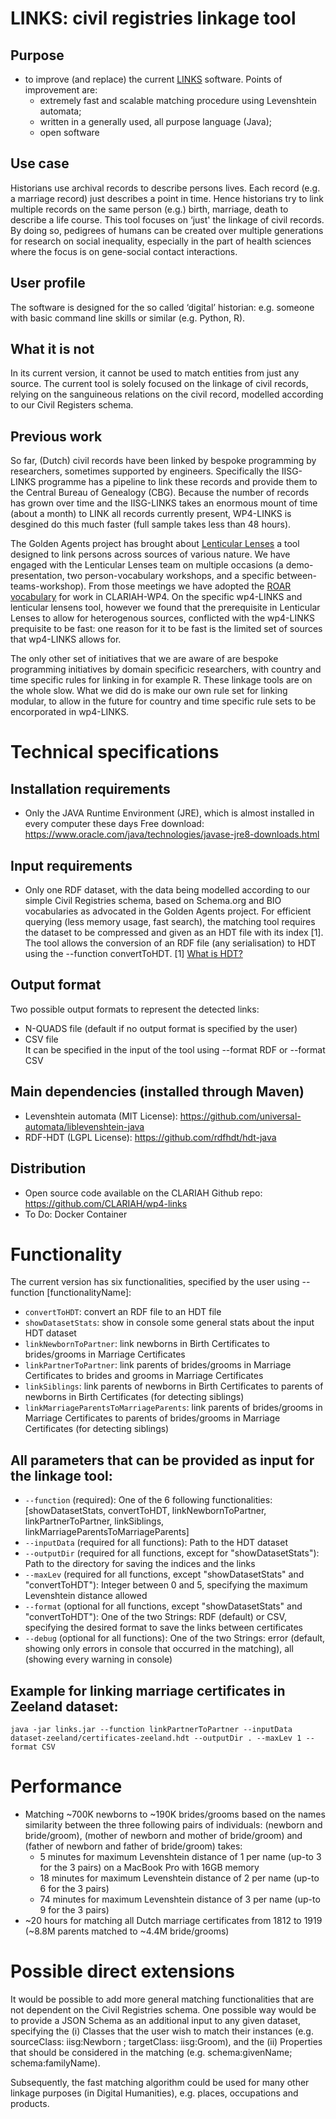 # LINKS: civil registries linkage tool

## Purpose
- to improve (and replace) the current [LINKS](https://iisg.amsterdam/en/hsn/projects/links) software. Points of improvement are:
    - extremely fast and scalable matching procedure using Levenshtein automata; 
    - written in a generally used, all purpose language (Java);
    - open software

## Use case
Historians use archival records to describe persons lives. Each record (e.g. a marriage record) just describes a point in time. Hence historians try to link multiple records on the same person (e.g.) birth, marriage, death to describe a life course. This tool focuses on ‘just' the linkage of civil records. By doing so, pedigrees of humans can be created over multiple generations for research on social inequality, especially in the part of health sciences where the focus is on gene-social contact interactions.

## User profile
The software is designed for the so called ‘digital’ historian: e.g. someone with basic command line skills or similar (e.g. Python, R).

## What it is not 
In its current version, it cannot be used to match entities from just any source. The current tool is solely focused on the linkage of civil records, relying on the sanguineous relations on the civil record, modelled according to our Civil Registers schema. 

## Previous work
So far, (Dutch) civil records have been linked by bespoke programming by researchers, sometimes supported by engineers. Specifically the IISG-LINKS programme has a pipeline to link these records and provide them to the Central Bureau of Genealogy (CBG). Because the number of records has grown over time and the IISG-LINKS takes an enormous mount of time (about a month) to LINK all records currently present, WP4-LINKS is desgined do this much faster (full sample takes less than 48 hours).

The Golden Agents project has brought about [Lenticular Lenses](https://www.goldenagents.org/tools/lenticular-lenses/) a tool designed to link persons across sources of various nature. We have engaged with the Lenticular Lenses team on multiple occasions (a demo-presentation, two person-vocabulary workshops, and a specific between-teams-workshop). From those meetings we have adopted the [ROAR vocabulary](https://leonvanwissen.nl/vocab/roar/docs/) for work in CLARIAH-WP4. On the specific wp4-LINKS and lenticular lensens tool, however we found that the prerequisite in Lenticular Lenses to allow for heterogenous sources, conflicted with the wp4-LINKS prequisite to be fast: one reason for it to be fast is the limited set of sources that wp4-LINKS allows for. 

The only other set of initiatives that we are aware of are bespoke programming initiatives by domain specificic researchers, with country and time specific rules for linking in for example R. These linkage tools are on the whole slow. What we did do is make our own rule set for linking modular, to allow in the future for country and time specific rule sets to be encorporated in wp4-LINKS.

# Technical specifications
## Installation requirements
- Only the JAVA Runtime Environment (JRE), which is almost installed in every computer these days
Free download: https://www.oracle.com/java/technologies/javase-jre8-downloads.html

## Input requirements
- Only one RDF dataset, with the data being modelled according to our simple Civil Registries schema, based on Schema.org and BIO vocabularies as advocated in the Golden Agents project.
For efficient querying (less memory usage, fast search), the matching tool requires the dataset to be compressed and given as an HDT file with its index [1]. The tool allows the conversion of an RDF file (any serialisation) to HDT using the --function convertToHDT.
[1] [What is HDT?](http://www.rdfhdt.org/what-is-hdt/)

## Output format
Two possible output formats to represent the detected links:
- N-QUADS file (default if no output format is specified by the user)
- CSV file  
It can be specified in the input of the tool using --format RDF or --format CSV

## Main dependencies (installed through Maven)
- Levenshtein automata (MIT License): https://github.com/universal-automata/liblevenshtein-java
- RDF-HDT (LGPL License): https://github.com/rdfhdt/hdt-java

## Distribution
- Open source code available on the CLARIAH Github repo: https://github.com/CLARIAH/wp4-links
- To Do: Docker Container

# Functionality
The current version has six functionalities, specified by the user using --function [functionalityName]:
- `convertToHDT`: convert an RDF file to an HDT file
- `showDatasetStats`: show in console some general stats about the input HDT dataset 
- `linkNewbornToPartner`: link newborns in Birth Certificates to brides/grooms in Marriage Certificates
- `linkPartnerToPartner`: link parents of brides/grooms in Marriage Certificates to brides and grooms in Marriage Certificates
- `linkSiblings`: link parents of newborns in Birth Certificates to parents of newborns in Birth Certificates (for detecting siblings)  
- `linkMarriageParentsToMarriageParents`: link parents of brides/grooms in Marriage Certificates to parents of brides/grooms in Marriage Certificates (for detecting siblings)

## All parameters that can be provided as input for the linkage tool:
- `--function` (required): One of the 6 following functionalities: [showDatasetStats, convertToHDT, linkNewbornToPartner, linkPartnerToPartner, linkSiblings, linkMarriageParentsToMarriageParents]
- `--inputData` (required for all functions): Path to the HDT dataset
- `--outputDir` (required for all functions, except for "showDatasetStats"): Path to the directory for saving the indices and the links
- `--maxLev` (required for all functions, except "showDatasetStats" and "convertToHDT"): Integer between 0 and 5, specifying the maximum Levenshtein distance allowed
- `--format` (optional for all functions, except "showDatasetStats" and "convertToHDT"): One of the two Strings: RDF (default) or CSV, specifying the desired format to save the links between certificates 
- `--debug` (optional for all functions): One of the two Strings: error (default, showing only errors in console that occurred in the matching), all (showing every warning in console)


## Example for linking marriage certificates in Zeeland dataset:
```java -jar links.jar --function linkPartnerToPartner --inputData dataset-zeeland/certificates-zeeland.hdt --outputDir . --maxLev 1 --format CSV```


# Performance
- Matching ~700K newborns to ~190K brides/grooms based on the names similarity between the three following pairs of individuals: 
(newborn and bride/groom), (mother of newborn and mother of bride/groom) and (father of newborn and father of bride/groom) takes:
    - 5 minutes for maximum Levenshtein distance of 1 per name (up-to 3 for the 3 pairs) on a MacBook Pro with 16GB memory 
    - 18 minutes for maximum Levenshtein distance of 2 per name (up-to 6 for the 3 pairs)
    - 74 minutes for maximum Levenshtein distance of 3 per name (up-to 9 for the 3 pairs)
- ~20 hours for matching all Dutch marriage certificates from 1812 to 1919 (~8.8M parents matched to ~4.4M bride/grooms)  

# Possible direct extensions
It would be possible to add more general matching functionalities that are not dependent on the Civil Registries schema.
One possible way would be to provide a JSON Schema as an additional input to any given dataset, specifying the (i) Classes that the user wish to match their instances (e.g. sourceClass: iisg:Newborn ; targetClass: iisg:Groom), and the (ii) Properties that should be considered in the matching (e.g. schema:givenName; schema:familyName). 

Subsequently, the fast matching algorithm could be used for many other linkage purposes (in Digital Humanities), e.g. places, occupations and products.





